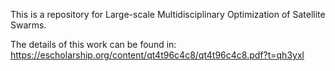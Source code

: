 This is a repository for Large-scale Multidisciplinary Optimization of Satellite Swarms. 

The details of this work can be found in:
https://escholarship.org/content/qt4t96c4c8/qt4t96c4c8.pdf?t=qh3yxl
